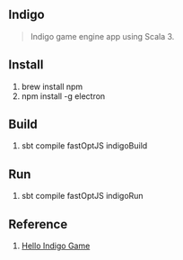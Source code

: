 Indigo
------
>Indigo game engine app using Scala 3.

Install
-------
1. brew install npm
2. npm install -g electron

Build
-----
1. sbt compile fastOptJS indigoBuild

Run
---
1. sbt compile fastOptJS indigoRun

Reference
---------
1. [Hello Indigo Game](https://github.com/PurpleKingdomGames/hello-indigo/tree/master)